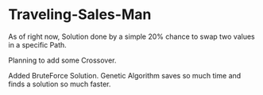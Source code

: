 # Traveling-Sales-Man

As of right now, Solution done by a simple 20% chance to swap two values in a specific Path.

Planning to add some Crossover.

Added BruteForce Solution. Genetic Algorithm saves so much time and finds a solution so much faster. 

